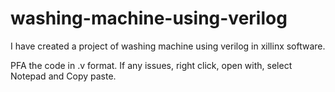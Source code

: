 # washing-machine-using-verilog
I have created a project of washing machine using verilog in xillinx software.

PFA the code in .v format.
If any issues, right click, open with, select Notepad and Copy paste.


